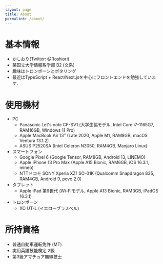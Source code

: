 ```yaml
---
layout: page
title: About
permalink: /about/
---
```


# 基本情報
- かしおり(Twitter: [@Roshiori](https://twitter.com/Roshiori))
- 某国立大学情報系学部 B2 (文系)
- 趣味はトロンボーンとポタリング
- 最近はTypeScript + React/Next.jsを中心にフロントエンドを勉強しています. 

# 使用機材
- PC
    - Panasonic Let's note CF-SV1 (大学生協モデル, Intel Core i7-1165G7, RAM16GB, Windows 11 Pro)
    - Apple MacBook Air 13" (Late 2020, Apple M1, RAM8GB, macOS Ventura 13.1.2)
    - ASUS P2520SA (Intel Celeron N3050, RAM4GB, Manjaro Linux)
- スマートフォン
    - Google Pixel 6 (Google Tensor, RAM8GB, Android 13, LINEMO)
    - Apple iPhone 13 Pro Max (Apple A15 Bionic, RAM6GB, iOS 16.3.1, mineo)
    - NTTドコモ SONY Xperia XZ1 SO-01K (Qualcomm Snapdragon 835, RAM4GB, Android 9, povo 2.0)
- タブレット
    - Apple iPad 第9世代 (Wi-Fiモデル, Apple A13 Bionic, RAM3GB, iPadOS 16.3.1)
- トロンボーン
    - XO UT-L (イエローブラスベル)

# 所持資格
- 普通自動車運転免許 (MT)
- 実用英語技能検定 2級
- 第3級アマチュア無線技士